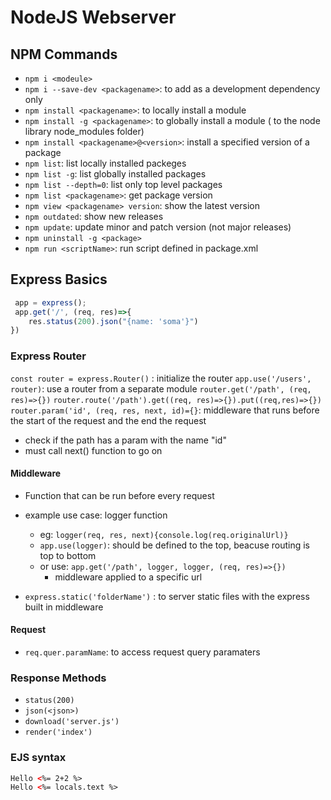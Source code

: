 # NodeJS Webserver

## NPM Commands
- `npm i <modeule>`
- `npm i --save-dev <packagename>`: to add as a development dependency only
- `npm install <packagename>`: to locally install a module
- `npm install -g <packagename>`: to globally install a module  ( to the node library node_modules folder)
- `npm install <packagename>@<version>`: install a specified version of a package
- `npm list`: list locally installed packeges
- `npm list -g`: list globally installed packages
- `npm list --depth=0`: list only top level packages
- `npm list <packagename>`: get package version
- `npm view <packagename> version`: show the latest version
- `npm outdated`: show new releases
- `npm update`: update minor and patch version (not major releases)
- `npm uninstall -g <package>`
- `npm run <scriptName>`: run script defined in package.xml


## Express Basics
```js
 app = express();
 app.get('/', (req, res)=>{
    res.status(200).json("{name: 'soma'}")
})
```


### Express Router

`const router = express.Router()` : initialize the router
`app.use('/users', router)`: use a router from a separate module 
`router.get('/path', (req, res)=>{})`
`router.route('/path').get((req, res)=>{}).put((req,res)=>{})`
`router.param('id', (req, res, next, id)={}`: middleware that runs before the start of the request and the end the request
- check if the path has a param with the name "id"
- must call next() function to go on

#### Middleware
- Function that can be run before every request
- example use case: logger function
    - eg: `logger(req, res, next){console.log(req.originalUrl)}`
    - `app.use(logger)`: should be defined to the top, beacuse routing is top to bottom
    - or use: `app.get('/path', logger, logger, (req, res)=>{})`
        - middleware applied to a specific url
    
- `express.static('folderName')` : to server static files with the express built in middleware

#### Request
- `req.quer.paramName`: to access request query paramaters

### Response Methods
- `status(200)`
- `json(<json>)`
- `download('server.js')`
- `render('index')`

### EJS syntax
```html
Hello <%= 2+2 %>
Hello <%= locals.text %>
```